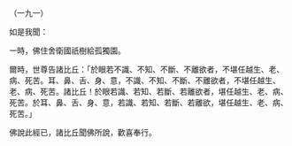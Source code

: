 （一九一）

如是我聞：

一時，佛住舍衛國祇樹給孤獨園。

爾時，世尊告諸比丘：「於眼若不識、不知、不斷、不離欲者，不堪任越生、老、病、死苦。耳、鼻、舌、身、意，不識、不知、不斷、不離欲者，不堪任越生、老、病、死苦。諸比丘！於眼若識、若知、若斷、若離欲者，堪任越生、老、病、死苦。於耳、鼻、舌、身、意，若識、若知、若斷、若離欲，堪任越生、老、病、死苦。」

佛說此經已，諸比丘聞佛所說，歡喜奉行。



